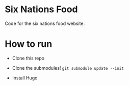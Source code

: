 # Six Nations Food

Code for the six nations food website.

# How to run

* Clone this repo

* Clone the submodules! ```git submodule update --init```

* Install Hugo 
